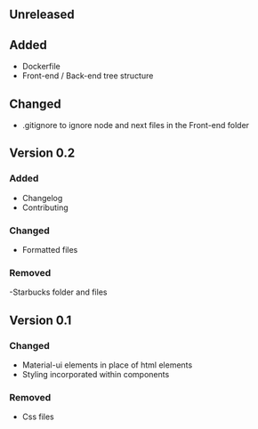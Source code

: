 ## Unreleased

## Added 
- Dockerfile
- Front-end / Back-end tree structure

## Changed

- .gitignore to ignore node and next files in the Front-end folder


## Version 0.2

### Added
- Changelog
- Contributing

### Changed
- Formatted files

### Removed 
-Starbucks folder and files

## Version 0.1

### Changed
- Material-ui elements in place of html elements
- Styling incorporated within components

### Removed 
- Css files 
